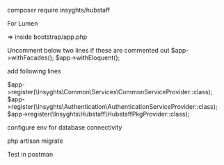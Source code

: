 composer require insyghts/hubstaff

For Lumen

=> inside bootstrap/app.php

Uncomment  below two lines if these are commented out
$app->withFacades();
$app->withEloquent();

add following lines

$app->register(\Insyghts\Common\Services\CommonServiceProvider::class);
$app->register(\Insyghts\Authentication\AuthenticationServiceProvider::class);
$app->register(\Insyghts\Hubstaff\HubstaffPkgProvider::class);

configure env for database connectivity

php artisan migrate

Test in postman



